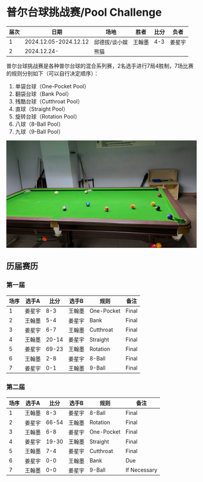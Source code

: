 # 普尔台球挑战赛/Pool Challenge

| 届次 | 日期                   | 场地         | 胜者   | 比分 | 负者  |
| ---- | --------------------- | ------------ | ----- | ---- | ----- |
| 1    | 2024.12.05-2024.12.12 | 邱德拔/谈小娱 | 王翰墨 | 4-3 | 姜星宇 |
| 2    | 2024.12.24-           | 熊猫         |        |     |       |

普尔台球挑战赛是各种普尔台球的混合系列赛，2名选手进行7局4胜制，7场比赛的规则分别如下（可以自行决定顺序）：

1. 单袋台球（One-Pocket Pool）
2. 翻袋台球（Bank Pool）
3. 残酷台球（Cutthroat Pool）
4. 直球（Straight Pool）
5. 旋转台球（Rotation Pool）
6. 八球（8-Ball Pool）
7. 九球（9-Ball Pool）

![](./img/pool_challenge.jpg)

## 历届赛历

### 第一届

| 场序 | 选手A  | 比分  | 选手B   | 规则       | 备注  |
| ---- | ----- | ----- | ------ | ---------- | ----- |
| 1    | 姜星宇 | 8-3   | 王翰墨 | One-Pocket | Final |
| 2    | 王翰墨 | 5-4   | 姜星宇 | Bank       | Final |
| 3    | 姜星宇 | 6-7   | 王翰墨 | Cutthroat  | Final |
| 4    | 王翰墨 | 20-14 | 姜星宇 | Straight   | Final |
| 5    | 姜星宇 | 69-23 | 王翰墨 | Rotation   | Final |
| 6    | 王翰墨 | 2-8   | 姜星宇 | 8-Ball     | Final |
| 7    | 姜星宇 | 0-1   | 王翰墨 | 9-Ball     | Final |

### 第二届

| 场序 | 选手A  | 比分  | 选手B   | 规则       | 备注  |
| ---- | ----- | ----- | ------ | ---------- | ----- |
| 1    | 王翰墨 | 8-3   | 姜星宇 | 8-Ball     | Final |
| 2    | 姜星宇 | 66-54 | 王翰墨 | Rotation   | Final |
| 3    | 王翰墨 | 6-8   | 姜星宇 | One-Pocket | Final |
| 4    | 姜星宇 | 19-30 | 王翰墨 | Straight   | Final |
| 5    | 王翰墨 | 7-4   | 姜星宇 | Cutthroat  | Final |
| 6    | 姜星宇 | 0-0   | 王翰墨 | Bank       | Due |
| 7    | 王翰墨 | 0-0   | 姜星宇 | 9-Ball     | If Necessary |
